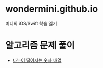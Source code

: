 # wondermini.github.io
미니의 iOS/Swift 학습 일기

# 알고리즘 문제 풀이

- [나누어 떨어지는 숫자 배열](algorithm/나누어떨어지는숫자배열.md)
